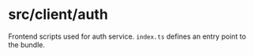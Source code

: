 # src/client/auth

Frontend scripts used for auth service.
`index.ts` defines an entry point to the bundle.
